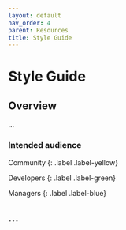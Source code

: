 ```yaml
---
layout: default
nav_order: 4
parent: Resources
title: Style Guide
---
```


# Style Guide

## Overview

...

### Intended audience

Community
{: .label .label-yellow}

Developers
{: .label .label-green}

Managers
{: .label .label-blue}

## ...
